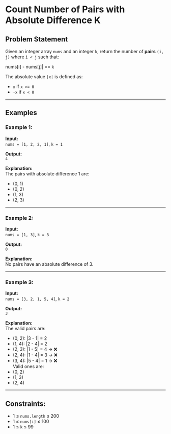 # Count Number of Pairs with Absolute Difference K

## Problem Statement

Given an integer array `nums` and an integer `k`, return the number of **pairs** `(i, j)` where `i < j` such that:

nums[i] - nums[j]| == k

The absolute value `|x|` is defined as:
- `x` if `x >= 0`
- `-x` if `x < 0`

---

## Examples

### Example 1:

**Input:**  
`nums = [1, 2, 2, 1]`, `k = 1`

**Output:**  
`4`

**Explanation:**  
The pairs with absolute difference 1 are:
- (0, 1)
- (0, 2)
- (1, 3)
- (2, 3)

---

### Example 2:

**Input:**  
`nums = [1, 3]`, `k = 3`

**Output:**  
`0`

**Explanation:**  
No pairs have an absolute difference of 3.

---

### Example 3:

**Input:**  
`nums = [3, 2, 1, 5, 4]`, `k = 2`

**Output:**  
`3`

**Explanation:**  
The valid pairs are:
- (0, 2): |3 - 1| = 2
- (1, 4): |2 - 4| = 2
- (2, 3): |1 - 5| = 4 → ❌  
- (2, 4): |1 - 4| = 3 → ❌  
- (3, 4): |5 - 4| = 1 → ❌  
Valid ones are:
- (0, 2)
- (1, 3)
- (2, 4)

---

## Constraints:

- 1 ≤ `nums.length` ≤ 200  
- 1 ≤ `nums[i]` ≤ 100  
- 1 ≤ `k` ≤ 99
